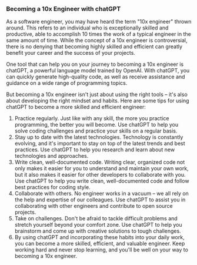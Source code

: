 ### Becoming a 10x Engineer with chatGPT

As a software engineer, you may have heard the term "10x engineer" thrown around. This refers to an individual who is exceptionally skilled and productive, able to accomplish 10 times the work of a typical engineer in the same amount of time. While the concept of a 10x engineer is controversial, there is no denying that becoming highly skilled and efficient can greatly benefit your career and the success of your projects.

One tool that can help you on your journey to becoming a 10x engineer is chatGPT, a powerful language model trained by OpenAI. With chatGPT, you can quickly generate high-quality code, as well as receive assistance and guidance on a wide range of programming topics.

But becoming a 10x engineer isn't just about using the right tools – it's also about developing the right mindset and habits. Here are some tips for using chatGPT to become a more skilled and efficient engineer:

1. Practice regularly. Just like with any skill, the more you practice programming, the better you will become. Use chatGPT to help you solve coding challenges and practice your skills on a regular basis.
2. Stay up to date with the latest technologies. Technology is constantly evolving, and it's important to stay on top of the latest trends and best practices. Use chatGPT to help you research and learn about new technologies and approaches.
3. Write clean, well-documented code. Writing clear, organized code not only makes it easier for you to understand and maintain your own work, but it also makes it easier for other developers to collaborate with you. Use chatGPT to help you write clean, well-documented code and follow best practices for coding style.
4. Collaborate with others. No engineer works in a vacuum – we all rely on the help and expertise of our colleagues. Use chatGPT to assist you in collaborating with other engineers and contribute to open source projects.
5. Take on challenges. Don't be afraid to tackle difficult problems and stretch yourself beyond your comfort zone. Use chatGPT to help you brainstorm and come up with creative solutions to tough challenges.
6. By using chatGPT and incorporating these habits into your daily work, you can become a more skilled, efficient, and valuable engineer. Keep working hard and never stop learning, and you'll be well on your way to becoming a 10x engineer.